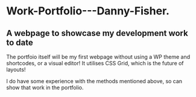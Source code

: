 # Work-Portfolio---Danny-Fisher.
## A webpage to showcase my development work to date

The portfoio itself will be my first webpage without using a WP theme and shortcodes, or a visual editor! It utilises CSS Grid, which is the future of layouts!

I do have some experience with the methods mentioned above, so can show that work in the portfolio.
